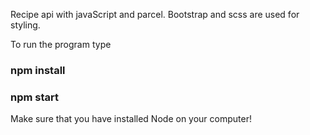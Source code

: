 Recipe api with javaScript and parcel. Bootstrap and scss are used for styling.

To run the program type 
### npm install
### npm start


Make sure that you have installed Node on your computer!